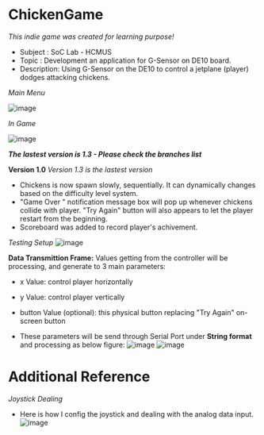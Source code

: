 # ChickenGame
_This indie game was created for learning purpose!_

+ Subject    : SoC Lab - HCMUS
+ Topic      : Development an application for G-Sensor on DE10 board.
+ Description: Using G-Sensor on the DE10 to control a jetplane (player) dodges attacking chickens.

_Main Menu_

![image](https://github.com/user-attachments/assets/804c1b47-3224-48c8-a8ab-48fee3c7b001)

_In Game_

![image](https://github.com/user-attachments/assets/dac34634-3a7a-4123-97df-bacb8d38d6ab)

**_The lastest version is 1.3 - Please check the branches list_**

**Version 1.0**
_Version 1.3 is the lastest version_
- Chickens is now spawn slowly, sequentially. It can dynamically changes based on the difficulty level system.
- "Game Over " notification message box will pop up whenever chickens collide with player. "Try Again" button will also appears to let the player restart from the beginning.
- Scoreboard was added to record player's achivement.

_Testing Setup_
![image](https://github.com/user-attachments/assets/28acb836-20f5-4da9-9464-9878bc575df3)

**Data Transmittion Frame:** Values getting from the controller will be processing, and generate to 3 main parameters:
- x Value: control player horizontally
- y Value: control player vertically
- button Value (optional): this physical button replacing "Try Again" on-screen button

- These parameters will be send through Serial Port under **String format** and processing as below figure:
![image](https://github.com/user-attachments/assets/c3568ece-4b3b-453a-a1e9-d73fbfd234a6)
![image](https://github.com/user-attachments/assets/b49f3f36-88fd-474f-9186-3011a6eb130a)

# Additional Reference
_Joystick Dealing_
+ Here is how I config the joystick and dealing with the analog data input.
![image](https://github.com/user-attachments/assets/016bf85c-9af3-4827-af16-49f4f21705e2)
